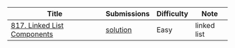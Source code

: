 |Title|Submissions|Difficulty|Note|
|------|------|------|------|
[817. Linked List Components](https://leetcode.com/problems/linked-list-components/)|[solution](https://github.com/zybotian/leetcode/blob/master/src/main/java/list/NumComponents.java)|Easy|linked list|